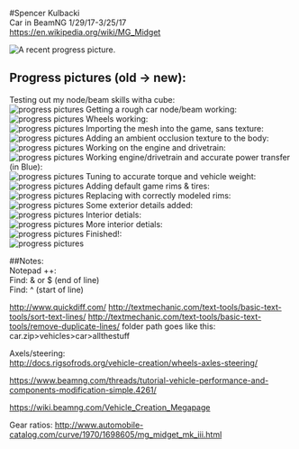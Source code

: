 #Spencer Kulbacki  
Car in BeamNG 1/29/17-3/25/17  
https://en.wikipedia.org/wiki/MG_Midget  

![A recent progress picture.](https://github.com/akaStanley/BeamNG_Car/blob/master/Pictures/Progress%20Pics/rHeader.PNG)

## Progress pictures (old -> new):
Testing out my node/beam skills witha cube:  
![progress pictures](https://github.com/akaStanley/BeamNG_Car/blob/master/Pictures/Progress%20Pics/cube%201%20working.PNG)
Getting a rough car node/beam working:  
![progress pictures](https://github.com/akaStanley/BeamNG_Car/blob/master/Pictures/Progress%20Pics/Car%20body%20kinda%20working.PNG)
Wheels working:  
![progress pictures](https://github.com/akaStanley/BeamNG_Car/blob/master/Pictures/Progress%20Pics/wheels%20working.PNG)
Importing the mesh into the game, sans texture:  
![progress pictures](https://github.com/akaStanley/BeamNG_Car/blob/master/Pictures/Progress%20Pics/No%20Texture.PNG)
Adding an ambient occlusion texture to the body:  
![progress pictures](https://github.com/akaStanley/BeamNG_Car/blob/master/Pictures/Progress%20Pics/Texture%20working.PNG)
Working on the engine and drivetrain:  
![progress pictures](https://github.com/akaStanley/BeamNG_Car/blob/master/Pictures/Progress%20Pics/engine%20almost%20working.PNG)
Working engine/drivetrain and accurate power transfer (in Blue):  
![progress pictures](https://github.com/akaStanley/BeamNG_Car/blob/master/Pictures/Progress%20Pics/engine%20working.PNG)
Tuning to accurate torque and vehicle weight:  
![progress pictures](https://github.com/akaStanley/BeamNG_Car/blob/master/Pictures/Progress%20Pics/engine&wieght.PNG)
Adding default game rims & tires:  
![progress pictures](https://github.com/akaStanley/BeamNG_Car/blob/master/Pictures/Progress%20Pics/Tires%20working.PNG)
Replacing with correctly modeled rims:  
![progress pictures](https://github.com/akaStanley/BeamNG_Car/blob/master/Pictures/Progress%20Pics/Rims%20added.PNG)
Some exterior details added:  
![progress pictures](https://github.com/akaStanley/BeamNG_Car/blob/master/Pictures/Progress%20Pics/exterior%20details.PNG)
Interior detials:  
![progress pictures](https://github.com/akaStanley/BeamNG_Car/blob/master/Pictures/Progress%20Pics/Interior%20Details.PNG)
More interior detials:  
![progress pictures](https://github.com/akaStanley/BeamNG_Car/blob/master/Pictures/Progress%20Pics/interior.PNG)
Finished!:  
![progress pictures](https://github.com/akaStanley/BeamNG_Car/blob/master/Pictures/Progress%20Pics/final.PNG)

##Notes:  
Notepad ++:  
Find: & or $ (end of line)  
Find: ^ (start of line) 

http://www.quickdiff.com/
http://textmechanic.com/text-tools/basic-text-tools/sort-text-lines/
http://textmechanic.com/text-tools/basic-text-tools/remove-duplicate-lines/
folder path goes like this:   
car.zip>vehicles>car>allthestuff  

Axels/steering:  
http://docs.rigsofrods.org/vehicle-creation/wheels-axles-steering/

https://www.beamng.com/threads/tutorial-vehicle-performance-and-components-modification-simple.4261/

https://wiki.beamng.com/Vehicle_Creation_Megapage

Gear ratios: 
http://www.automobile-catalog.com/curve/1970/1698605/mg_midget_mk_iii.html
